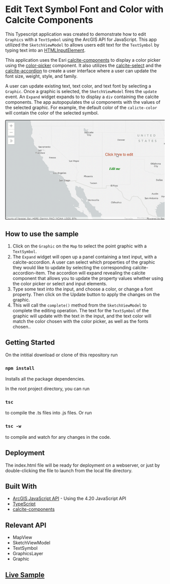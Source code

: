 # Edit Text Symbol Font and Color with Calcite Components

This Typescript application was created to demonstrate how to edit `Graphics` with a `TextSymbol` using the ArcGIS API for JavaScript. This app utilized the `SketchViewModel` to allows users edit text for the `TextSymbol` by typing text into an [HTMLInputElement](https://developer.mozilla.org/en-US/docs/Web/API/HTMLInputElement).

This application uses the Esri [calcite-components](https://developers.arcgis.com/calcite-design-system/components/) to display a color picker using the [color-picker](https://developers.arcgis.com/calcite-design-system/components/color-picker/) component. It also utilizes the [calcite-select](https://developers.arcgis.com/calcite-design-system/components/select/) and the [calcite-accordion](https://developers.arcgis.com/calcite-design-system/components/accordion/) to create a user interface where a user can update the font size, weight, style, and family.

A user can update existing text, text color, and text font by selecting a `Graphic`. Once a graphic is selected, the `SketchViewModel` fires the `update` event. An `Expand` widget expands to to display a `div` containing the calcite components. The app autopopulates the ui components with the values of the selected graphic. For example, the default color of the `calicte-color` will contain the color of the selected symbol.

<img src="sketch-text-symbol-font-picker.gif" width="600"/>

## How to use the sample
1. Click on the `Graphic` on the `Map` to select the point graphic with a `TextSymbol`.
2. The `Expand` widget will open up a panel containing a text input, with a calcite-accordion. A user can select which properties of the graphic they would like to update by selecting the corresponding calcite-accordion-item. The accordion will expand revealing the calcite component that allows you to update the property values whether using the color picker or select and input elements.
3. Type some text into the input, and choose a color, or change a font property. Then click on the Update button to apply the changes on the graphic.
4. This will call the `complete()` method from the `SketchViewModel` to complete the editing operation. The text for the `TextSymbol` of the graphic will update with the text in the input, and the text color will match the color chosen with the color picker, as well as the fonts chosen..

## Getting Started

On the intitial download or clone of this repository run

### `npm install`

Installs all the package dependencies.

In the root project directory, you can run

### `tsc`

to compile the .ts files into .js files. Or run

### `tsc -w`

to compile and watch for any changes in the code.

## Deployment

The index.html file will be ready for deployment on a webserver, or just by double-clicking the file to launch from the local file directory.

## Built With

* [ArcGIS JavaScript API](https://developers.arcgis.com/javascript/) - Using the 4.20 JavaScript API
* [TypeScript](https://www.typescriptlang.org/)
* [calcite-components](https://developers.arcgis.com/calcite-design-system/components/)

## Relevant API
* MapView
* SketchViewModel
* TextSymbol
* GraphicsLayer
* Graphic

## [Live Sample](https://banuelosj.github.io/jsapi-samples/typescript-samples/sketch-text-symbol-font-picker/)